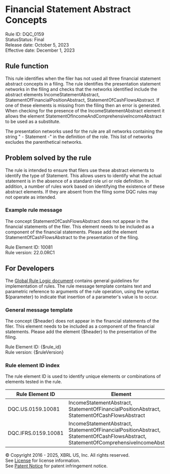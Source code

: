 # Financial Statement Abstract Concepts  
Rule ID: DQC_0159  
StatusStatus: Final  
Release date: October 5, 2023  
Effective date: December 1, 2023  
  
## Rule function
This rule identifies when the filer has not used all three financial statement abstract concepts in a filing. The rule identifies the presentation statement networks in the filing and checks that the networks identified include the abstract elements IncomeStatementAbstract, StatementOfFinancialPositionAbstract, StatementOfCashFlowsAbstract.  If one of these elements is missing from the filing then an error is generated.  When checking for the presence of the IncomeStatementAbstract element it allows the element StatementOfIncomeAndComprehensiveIncomeAbstract to be used as a substitute.

The presentation networks used for the rule are all networks containing the string " - Statement -" in the definition of the role. This list of networks excludes the parenthetical networks.  

## Problem solved by the rule  
The rule is intended to ensure that filers use these abstract elements to identify the type of Statement.  This allows users to identify what the actual statement is in the absence of a standard role uri or role definition. In addition, a number of rules work based on identifying the existence of these abstract elements.  If they are absent from the filing some DQC rules may not operate as intended.    

### Example rule message 
The concept StatementOfCashFlowsAbstract does not appear in the financial statements of the filer.  This element needs to be included as a component of the financial statements.  Please add the element StatementOfCashFlowsAbstract to the presentation of the filing.  

Rule Element ID: 10081  
Rule version: 22.0.0RC1  

## For Developers  
The [Global Rule Logic document](https://github.com/DataQualityCommittee/dqc_us_rules/blob/master/docs/GlobalRuleLogic.md) contains general guidelines for implementation of rules. The rule message template contains text and parametric reference to arguments of the rule operation, using the syntax ${parameter} to indicate that insertion of a parameter's value is to occur. 

### General message template 
The concept {$header} does not appear in the financial statements of the filer.  This element needs to be included as a component of the financial statements.  Please add the element  {$header}  to the presentation of the filing.  

Rule Element ID: {$rule_id}  
Rule version: {$ruleVersion}


### Rule element ID index  
The rule element ID is used to identify unique elements or combinations of elements tested in the rule.

|Rule Element ID|Element|
|--- |--- |
| DQC.US.0159.10081 | IncomeStatementAbstract, StatementOfFinancialPositionAbstract, StatementOfCashFlowsAbstract |
| DQC.IFRS.0159.10081 | IncomeStatementAbstract, StatementOfFinancialPositionAbstract, StatementOfCashFlowsAbstract, StatementOfComprehensiveIncomeAbstract |

© Copyright 2016 - 2025, XBRL US, Inc. All rights reserved.   
See [License](https://xbrl.us/dqc-license) for license information.  
See [Patent Notice](https://xbrl.us/dqc-patent) for patent infringement notice.  
